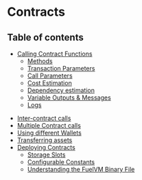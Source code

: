 # Contracts

## Table of contents

<!-- - [Instantiating a Contract](.) -->
- [Calling Contract Functions](./index.md)
    - [Methods](./methods.md)
    - [Transaction Parameters](./transaction-parameters.md)
    - [Call Parameters](./call-parameters.md)
    - [Cost Estimation](./cost-estimation.md)
    - [Dependency estimation](./dependency-estimation.md)
    - [Variable Outputs & Messages](./variable-outputs.md)
    - [Logs](./logs.md)
<!-- - [Custom Contract call](./) -->
- [Inter-contract calls](./inter-contract-calls.md)
- [Multiple Contract calls](./multi-contract-calls.md)
- [Using different Wallets](./using-different-wallets.md)
- [Transferring assets](./transferring-assets.md)
- [Deploying Contracts](./deploying-contracts.md)
    - [Storage Slots](./storage-slots.md)
    - [Configurable Constants](./configurable-constants.md)
    - [Understanding the FuelVM Binary File](./understanding-the-fuelvm-binary-file.md)